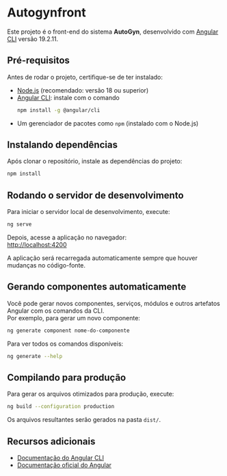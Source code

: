 # Autogynfront

Este projeto é o front-end do sistema **AutoGyn**, desenvolvido com [Angular CLI](https://github.com/angular/angular-cli) versão 19.2.11.

## Pré-requisitos

Antes de rodar o projeto, certifique-se de ter instalado:

- [Node.js](https://nodejs.org/) (recomendado: versão 18 ou superior)
- [Angular CLI](https://angular.io/cli): instale com o comando  
  ```bash
  npm install -g @angular/cli
  ```
- Um gerenciador de pacotes como `npm` (instalado com o Node.js)

## Instalando dependências

Após clonar o repositório, instale as dependências do projeto:

```bash
npm install
```

## Rodando o servidor de desenvolvimento

Para iniciar o servidor local de desenvolvimento, execute:

```bash
ng serve
```

Depois, acesse a aplicação no navegador:  
[http://localhost:4200](http://localhost:4200)

A aplicação será recarregada automaticamente sempre que houver mudanças no código-fonte.

## Gerando componentes automaticamente

Você pode gerar novos componentes, serviços, módulos e outros artefatos Angular com os comandos da CLI.  
Por exemplo, para gerar um novo componente:

```bash
ng generate component nome-do-componente
```

Para ver todos os comandos disponíveis:

```bash
ng generate --help
```

## Compilando para produção

Para gerar os arquivos otimizados para produção, execute:

```bash
ng build --configuration production
```

Os arquivos resultantes serão gerados na pasta `dist/`.

## Recursos adicionais

- [Documentação do Angular CLI](https://angular.dev/tools/cli)
- [Documentação oficial do Angular](https://angular.dev/)

